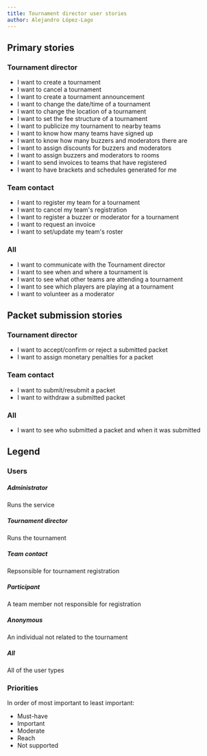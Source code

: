 ```yaml
---
title: Tournament director user stories
author: Alejandro López-Lago
---
```


## Primary stories
### Tournament director
- I want to create a tournament
- I want to cancel a tournament
- I want to create a tournament announcement
- I want to change the date/time of a tournament
- I want to change the location of a tournament
- I want to set the fee structure of a tournament
- I want to publicize my tournament to nearby teams
- I want to know how many teams have signed up
- I want to know how many buzzers and moderators there are
- I want to assign discounts for buzzers and moderators
- I want to assign buzzers and moderators to rooms
- I want to send invoices to teams that have registered
- I want to have brackets and schedules generated for me

### Team contact
- I want to register my team for a tournament
- I want to cancel my team's registration
- I want to register a buzzer or moderator for a tournament
- I want to request an invoice
- I want to set/update my team's roster

### All
- I want to communicate with the Tournament director
- I want to see when and where a tournament is
- I want to see what other teams are attending a tournament
- I want to see which players are playing at a tournament
- I want to volunteer as a moderator

## Packet submission stories
### Tournament director
- I want to accept/confirm or reject a submitted packet
- I want to assign monetary penalties for a packet

### Team contact
- I want to submit/resubmit a packet
- I want to withdraw a submitted packet

### All
- I want to see who submitted a packet and when it was submitted

## Legend
### Users

##### Administrator
Runs the service

##### Tournament director
Runs the tournament

##### Team contact
Repsonsible for tournament registration

##### Participant
A team member not responsible for registration

##### Anonymous
An individual not related to the tournament

##### All
All of the user types

### Priorities
In order of most important to least important:

- Must-have
- Important
- Moderate
- Reach
- Not supported
